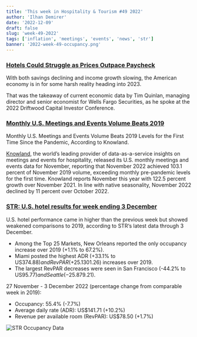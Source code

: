 ```yaml
---
title: 'This week in Hospitality & Tourism #49 2022'
author: 'Ilhan Demirer'
date: '2022-12-09'
draft: false
slug: 'week-49-2022'
tags: ['inflation', 'meetings', 'events', 'news', 'str']
banner: '2022-week-49-occupancy.png'
---
```


### [Hotels Could Struggle as Prices Outpace Paycheck](https://www.costar.com/article/1573688394/hotels-could-struggle-as-prices-outpace-paychecks)

With both savings declining and income growth slowing, the American economy is in for some harsh reality heading into 2023.

That was the takeaway of current economic data by Tim Quinlan, managing director and senior economist for Wells Fargo Securities, as he spoke at the 2022 Driftwood Capital Investor Conference.

### [Monthly U.S. Meetings and Events Volume Beats 2019](https://www.hospitalitynet.org/news/4113918.html)

Monthly U.S. Meetings and Events Volume Beats 2019 Levels for the First Time Since the Pandemic, According to Knowland.

[Knowland](https://www.knowland.com/), the world’s leading provider of data-as-a-service insights on meetings and events for hospitality, released its U.S. monthly meetings and events data for November, reporting that November 2022 achieved 103.1 percent of November 2019 volume, exceeding monthly pre-pandemic levels for the first time. Knowland reports November this year with 122.5 percent growth over November 2021. In line with native seasonality, November 2022 declined by 11 percent over October 2022.

### [STR: U.S. hotel results for week ending 3 December](https://str.com/press-release/str-us-hotel-results-week-ending-3-december)

U.S. hotel performance came in higher than the previous week but showed weakened comparisons to 2019, according to STR‘s latest data through 3 December.

- Among the Top 25 Markets, New Orleans reported the only occupancy increase over 2019 (+1.1% to 67.2%).
- Miami posted the highest ADR (+33.1% to US$374.88) and RevPAR (+25.1% to US$301.26) increases over 2019.
- The largest RevPAR decreases were seen in San Francisco (-44.2% to US$95.77) and Seattle (-25.8% to US$79.21).

27 November - 3 December 2022 (percentage change from comparable week in 2019):

- Occupancy: 55.4% (-7.7%)
- Average daily rate (ADR): US$141.71 (+10.2%)
- Revenue per available room (RevPAR): US$78.50 (+1.7%)

![STR Occupancy Data](/images/blogimages/2022-week-49-occupancy.png)
